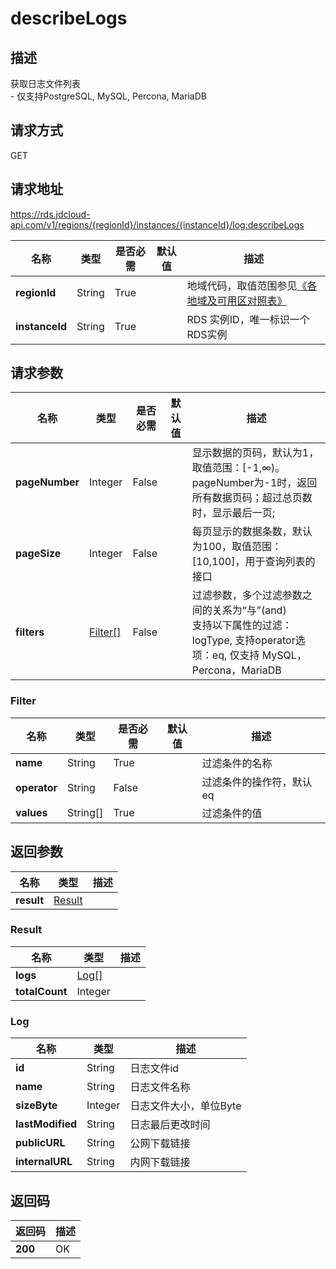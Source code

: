 # describeLogs


## 描述
获取日志文件列表<br>- 仅支持PostgreSQL, MySQL, Percona, MariaDB

## 请求方式
GET

## 请求地址
https://rds.jdcloud-api.com/v1/regions/{regionId}/instances/{instanceId}/log:describeLogs

|名称|类型|是否必需|默认值|描述|
|---|---|---|---|---|
|**regionId**|String|True| |地域代码，取值范围参见[《各地域及可用区对照表》](../Enum-Definitions/Regions-AZ.md)|
|**instanceId**|String|True| |RDS 实例ID，唯一标识一个RDS实例|

## 请求参数
|名称|类型|是否必需|默认值|描述|
|---|---|---|---|---|
|**pageNumber**|Integer|False| |显示数据的页码，默认为1，取值范围：[-1,∞)。pageNumber为-1时，返回所有数据页码；超过总页数时，显示最后一页;|
|**pageSize**|Integer|False| |每页显示的数据条数，默认为100，取值范围：[10,100]，用于查询列表的接口|
|**filters**|[Filter[]](#Filter)|False| |过滤参数，多个过滤参数之间的关系为“与”(and)<br>支持以下属性的过滤：logType, 支持operator选项：eq, 仅支持 MySQL，Percona，MariaDB<br>|

### <a name="Filter">Filter</a>
|名称|类型|是否必需|默认值|描述|
|---|---|---|---|---|
|**name**|String|True| |过滤条件的名称|
|**operator**|String|False| |过滤条件的操作符，默认eq|
|**values**|String[]|True| |过滤条件的值|

## 返回参数
|名称|类型|描述|
|---|---|---|
|**result**|[Result](#Result)| |

### <a name="Result">Result</a>
|名称|类型|描述|
|---|---|---|
|**logs**|[Log[]](#Log)| |
|**totalCount**|Integer| |
### <a name="Log">Log</a>
|名称|类型|描述|
|---|---|---|
|**id**|String|日志文件id|
|**name**|String|日志文件名称|
|**sizeByte**|Integer|日志文件大小，单位Byte|
|**lastModified**|String|日志最后更改时间|
|**publicURL**|String|公网下载链接|
|**internalURL**|String|内网下载链接|

## 返回码
|返回码|描述|
|---|---|
|**200**|OK|
